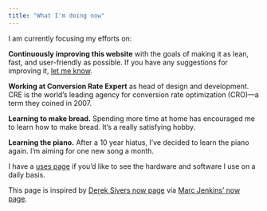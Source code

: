 ```yaml
---
title: "What I'm doing now"
---
```


I am currently focusing my efforts on:

**Continuously improving this website** with the goals of making it as lean, fast, and user-friendly as possible. If you have any suggestions for improving it, [let me know](/contact/).

**Working at Conversion Rate Expert** as head of design and development. CRE is the world’s leading agency for conversion rate optimization (CRO)—a term they coined in 2007.

**Learning to make bread.** Spending more time at home has encouraged me to learn how to make bread. It’s a really satisfying hobby.

**Learning the piano.** After a 10 year hiatus, I’ve decided to learn the piano again. I’m aiming for one new song a month.

I have a [uses page](/uses/) if you’d like to see the hardware and software I use on a daily basis.

This page is inspired by [Derek Sivers now page](https://sivers.org/nowff) via [Marc Jenkins’ now page](https://marcjenkins.co.uk/now/).